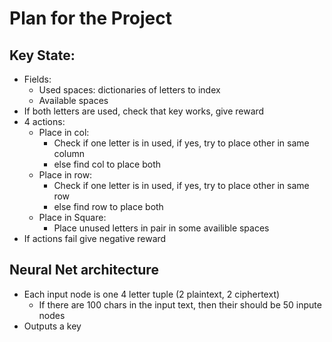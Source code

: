 # Plan for the Project

## Key State:
* Fields:
    * Used spaces: dictionaries of letters to index
    * Available spaces
* If both letters are used, check that key works, give reward
* 4 actions:
    * Place in col:
        * Check if one letter is in used, if yes, try to place other in same
          column
        * else find col to place both
    * Place in row:
        * Check if one letter is in used, if yes, try to place other in same
          row
        * else find row to place both
    * Place in Square:
        * Place unused letters in pair in some availible spaces
* If actions fail give negative reward
## Neural Net architecture
* Each input node is one 4 letter tuple (2 plaintext, 2 ciphertext)
  * If there are 100 chars in the input text, then their should be 50 inpute nodes 
* Outputs a key

